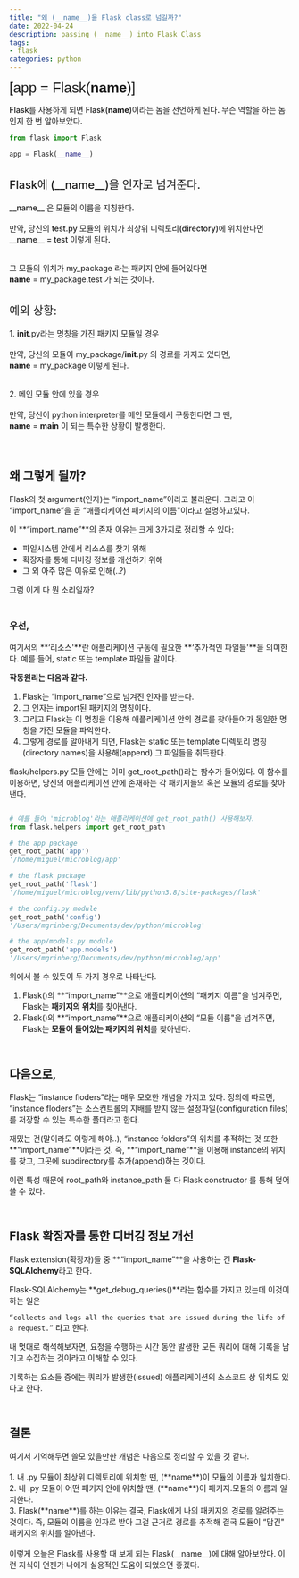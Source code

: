 ```yaml
---
title: "왜 (__name__)을 Flask class로 넘길까?"
date: 2022-04-24
description: passing (__name__) into Flask Class
tags: 
- flask 
categories: python
---
```


<span style=" font-family: 'Gothic A1', sans-serif;font-size: 25px; font-weight: 500;">[app = Flask(__name__)]</span>

<span style="font-weight: 500;">Flask를 사용하게 되면 Flask(**name**)이라는 놈을 선언하게 된다. 무슨 역할을 하는 놈인지 한 번 알아보았다.</span>

```python
from flask import Flask

app = Flask(__name__)
```

<p style="font-weight: 500;"><br>
<span style="font-size: 1.25rem;">Flask에 (__name__)을 인자로 넘겨준다.</span>
<br><br>
<span>__name__ 은 모듈의 이름을 지칭한다.</span>
<br><br>
<span>만약, 당신의 test.py 모듈의 위치가 최상위 디렉토리(directory)에 위치한다면</span><br>
<span>__name__ = test 이렇게 된다.</span><br><br>
    
<span>그 모듈의 위치가 my_package 라는 패키지 안에 들어있다면</span><br>
<span>__name__ = my_package.test 가 되는 것이다.</span><br><br>
    
<span style="font-size: 1.25rem;">예외 상황:</span><br><br>
<span>1. __init__.py라는 명칭을 가진 패키지 모듈일 경우</span><br><br>
<span>만약, 당신의 모듈이 my_package/__init__.py 의 경로를 가지고 있다면,</span><br>
<span>__name__ = my_package 이렇게 된다.</span><br><br>
    
<span>2. 메인 모듈 안에 있을 경우</span><br><br>
<span>만약, 당신이 python interpreter를 메인 모듈에서 구동한다면 그 땐,</span><br>
<span>__name__ = __main__ 이 되는 특수한 상황이 발생한다.</span>
<br><br><br>
</p>

<h2>왜 그렇게 될까?</h2>

Flask의 첫 argument(인자)는 “import_name”이라고 불리운다. 그리고 이 “import_name”을 곧 “애플리케이션 패키지의 이름"이라고 설명하고있다.

이 **“import_name”**의 존재 이유는 크게 3가지로 정리할 수 있다:

- 파일시스템 안에서 리소스를 찾기 위해
- 확장자를 통해 디버깅 정보를 개선하기 위해
- 그 외 아주 많은 이유로 인해(..?)

그럼 이게 다 뭔 소리일까?

<h3><br>우선,</h3>

여기서의 **‘리소스'**란 애플리케이션 구동에 필요한 **‘추가적인 파일들'**을 의미한다. 예를 들어, static 또는 template 파일들 말이다.

**작동원리는 다음과 같다.**

1. Flask는 “import_name”으로 넘겨진 인자를 받는다.
2. 그 인자는 import된 패키지의 명칭이다.
3. 그리고 Flask는 이 명칭을 이용해 애플리케이션 안의 경로를 찾아들어가 동일한 명칭을 가진 모듈을 파악한다.
4. 그렇게 경로를 알아내게 되면, Flask는 static 또는 template 디렉토리 명칭(directory names)을 사용해(append) 그 파일들을 취득한다.

flask/helpers.py 모듈 안에는 이미 get_root_path()라는 함수가 들어있다. 이 함수를 이용하면, 당신의 애플리케이션 안에 존재하는 각 패키지들의 혹은 모듈의 경로를 찾아낸다.

```python

# 예를 들어 'microblog'라는 애플리케이션에 get_root_path() 사용해보자.
from flask.helpers import get_root_path

# the app package
get_root_path('app')
'/home/miguel/microblog/app'

# the flask package
get_root_path('flask')
'/home/miguel/microblog/venv/lib/python3.8/site-packages/flask'

# the config.py module
get_root_path('config')
'/Users/mgrinberg/Documents/dev/python/microblog'

# the app/models.py module
get_root_path('app.models')
'/Users/mgrinberg/Documents/dev/python/microblog/app'

```

위에서 볼 수 있듯이 두 가지 경우로 나타난다.

1. Flask()의 **“import_name”**으로 애플리케이션의 “패키지 이름"을 넘겨주면, Flask는 **패키지의 위치**를 찾아낸다.
2. Flask()의 **“import_name”**으로 애플리케이션의 “모듈 이름"을 넘겨주면, Flask는 **모듈이 들어있는 패키지의 위치**를 찾아낸다.

<h2><br>다음으로,</h2>

Flask는 “instance floders”라는 매우 모호한 개념을 가지고 있다. 정의에 따르면, “instance floders”는 소스컨트롤의 지배를 받지 않는 설정파일(configuration files)를 저장할 수 있는 특수한 폴더라고 한다.

재밌는 건(말이라도 이렇게 해야..), “instance folders”의 위치를 추적하는 것 또한 **“import_name”**이라는 것. 즉, **“import_name”**을 이용해 instance의 위치를 찾고, 그곳에 subdirectory를 추가(append)하는 것이다.

이런 특성 때문에 root_path와 instance_path 둘 다 Flask constructor 를 통해 덮어쓸 수 있다.

<h2><br>Flask 확장자를 통한 디버깅 정보 개선</h2>

Flask extension(확장자)들 중 **“import_name”**을 사용하는 건 **Flask-SQLAlchemy**라고 한다.

Flask-SQLAlchemy는 **get_debug_queries()**라는 함수를 가지고 있는데 이것이 하는 일은

`“collects and logs all the queries that are issued during the life of a request.”` 라고 한다.

내 멋대로 해석해보자면, 요청을 수행하는 시간 동안 발생한 모든 쿼리에 대해 기록을 남기고 수집하는 것이라고 이해할 수 있다.

기록하는 요소들 중에는 쿼리가 발생한(issued) 애플리케이션의 소스코드 상 위치도 있다고 한다.

<h2><br>결론<br></h2>
    
<p><span>여기서 기억해두면 쓸모 있을만한 개념은 다음으로 정리할 수 있을 것 같다.</span>
<br>
<br>
<span>1. 내 .py 모듈이 최상위 디렉토리에 위치할 땐, (**name**)이 모듈의 이름과 일치한다.</span><br>
<span>2. 내 .py 모듈이 어떤 패키지 안에 위치할 땐, (**name**)이 패키지.모듈의 이름과 일치한다.</span><br>
<span>3. Flask(**name**)를 하는 이유는 결국, Flask에게 나의 패키지의 경로를 알려주는 것이다. 즉, 모듈의 이름을 인자로 받아 그걸 근거로 경로를 추적해 결국 모듈이 “담긴" 패키지의 위치를 알아낸다.</span>
<br><br>
<span>이렇게 오늘은 Flask를 사용할 때 보게 되는 Flask(__name__)에 대해 알아보았다. 이런 지식이 언젠가 나에게 실용적인 도움이 되었으면 좋겠다.</span><br><br>
</p>

